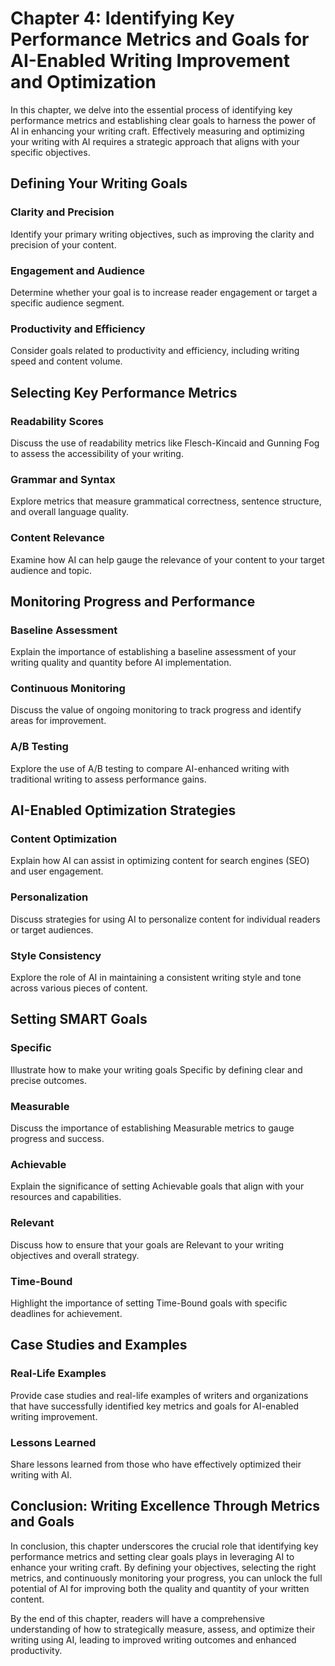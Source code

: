 Chapter 4: Identifying Key Performance Metrics and Goals for AI-Enabled Writing Improvement and Optimization
============================================================================================================

In this chapter, we delve into the essential process of identifying key performance metrics and establishing clear goals to harness the power of AI in enhancing your writing craft. Effectively measuring and optimizing your writing with AI requires a strategic approach that aligns with your specific objectives.

Defining Your Writing Goals
---------------------------

### Clarity and Precision

Identify your primary writing objectives, such as improving the clarity and precision of your content.

### Engagement and Audience

Determine whether your goal is to increase reader engagement or target a specific audience segment.

### Productivity and Efficiency

Consider goals related to productivity and efficiency, including writing speed and content volume.

Selecting Key Performance Metrics
---------------------------------

### Readability Scores

Discuss the use of readability metrics like Flesch-Kincaid and Gunning Fog to assess the accessibility of your writing.

### Grammar and Syntax

Explore metrics that measure grammatical correctness, sentence structure, and overall language quality.

### Content Relevance

Examine how AI can help gauge the relevance of your content to your target audience and topic.

Monitoring Progress and Performance
-----------------------------------

### Baseline Assessment

Explain the importance of establishing a baseline assessment of your writing quality and quantity before AI implementation.

### Continuous Monitoring

Discuss the value of ongoing monitoring to track progress and identify areas for improvement.

### A/B Testing

Explore the use of A/B testing to compare AI-enhanced writing with traditional writing to assess performance gains.

AI-Enabled Optimization Strategies
----------------------------------

### Content Optimization

Explain how AI can assist in optimizing content for search engines (SEO) and user engagement.

### Personalization

Discuss strategies for using AI to personalize content for individual readers or target audiences.

### Style Consistency

Explore the role of AI in maintaining a consistent writing style and tone across various pieces of content.

Setting SMART Goals
-------------------

### Specific

Illustrate how to make your writing goals Specific by defining clear and precise outcomes.

### Measurable

Discuss the importance of establishing Measurable metrics to gauge progress and success.

### Achievable

Explain the significance of setting Achievable goals that align with your resources and capabilities.

### Relevant

Discuss how to ensure that your goals are Relevant to your writing objectives and overall strategy.

### Time-Bound

Highlight the importance of setting Time-Bound goals with specific deadlines for achievement.

Case Studies and Examples
-------------------------

### Real-Life Examples

Provide case studies and real-life examples of writers and organizations that have successfully identified key metrics and goals for AI-enabled writing improvement.

### Lessons Learned

Share lessons learned from those who have effectively optimized their writing with AI.

Conclusion: Writing Excellence Through Metrics and Goals
--------------------------------------------------------

In conclusion, this chapter underscores the crucial role that identifying key performance metrics and setting clear goals plays in leveraging AI to enhance your writing craft. By defining your objectives, selecting the right metrics, and continuously monitoring your progress, you can unlock the full potential of AI for improving both the quality and quantity of your written content.

By the end of this chapter, readers will have a comprehensive understanding of how to strategically measure, assess, and optimize their writing using AI, leading to improved writing outcomes and enhanced productivity.
